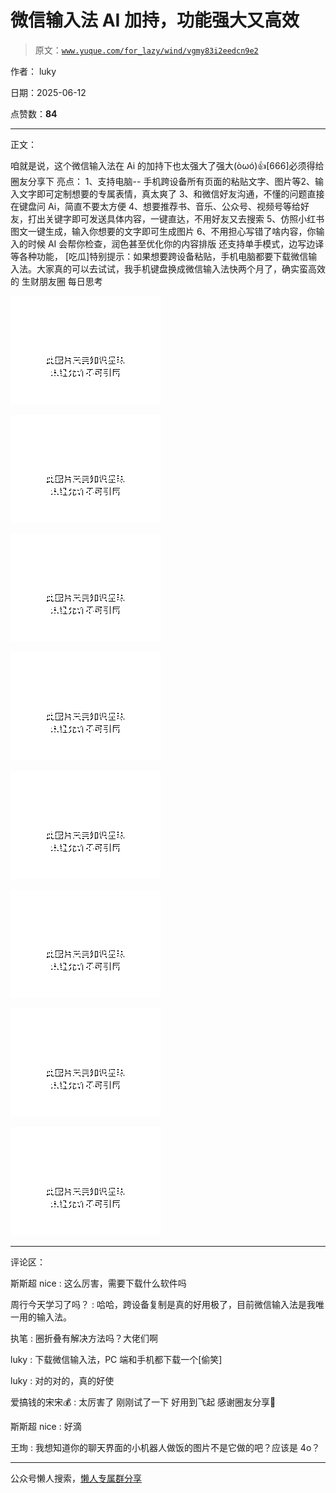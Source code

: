 # 微信输入法 AI 加持，功能强大又高效

> 原文：[`www.yuque.com/for_lazy/wind/vgmy83i2eedcn9e2`](https://www.yuque.com/for_lazy/wind/vgmy83i2eedcn9e2)

作者： luky

日期：2025-06-12

点赞数：**84**

* * *

正文：

咱就是说，这个微信输入法在 Ai 的加持下也太强大了强大(òωó)👍[666]必须得给圈友分享下 ​亮点： 1、支持电脑--
手机跨设备所有页面的粘贴文字、图片等 ​2、输入文字即可定制想要的专属表情，真太爽了 3、和微信好友沟通，不懂的问题直接在键盘问 Ai，简直不要太方便
4、想要推荐书、音乐、公众号、视频号等给好友，打出关键字即可发送具体内容，一键直达，不用好友又去搜索
5、仿照小红书图文一键生成，输入你想要的文字即可生成图片 6、不用担心写错了啥内容，你输入的时候 AI 会帮你检查，润色甚至优化你的内容排版
还支持单手模式，边写边译等各种功能，
[吃瓜]特别提示：如果想要跨设备粘贴，手机电脑都要下载微信输入法。大家真的可以去试试，我手机键盘换成微信输入法快两个月了，确实蛮高效的 生财朋友圈 每日思考

![](img/651839b9b3820ca7ca03519dcc8ca361.png "None")

![](img/705faf298c8148baacab2c9e65d9538d.png "None")

![](img/a74e241b28ac17c7841f4c75010ccb64.png "None")

![](img/545a4b4b45b163a9ae951b516eed32f5.png "None")

![](img/82f4b1725aad6636a3e5d1f41b444e96.png "None")

![](img/1b0df79c0be20cac66fa3ad00057599f.png "None")

![](img/cde4b303a8a3e99351bc1ab1a7cc7732.png "None")

![](img/5d3e51b972eac6ef4fdaa69ceb6dd681.png "None")

* * *

评论区：

斯斯超 nice : 这么厉害，需要下载什么软件吗

周行今天学习了吗？ : 哈哈，跨设备复制是真的好用极了，目前微信输入法是我唯一用的输入法。

执笔 : 圈折叠有解决方法吗？大佬们啊

luky : 下载微信输入法，PC 端和手机都下载一个[偷笑]

luky : 对的对的，真的好使

爱搞钱的宋宋💰 : 太厉害了 刚刚试了一下 好用到飞起 感谢圈友分享🌹

斯斯超 nice : 好滴

王珣 : 我想知道你的聊天界面的小机器人做饭的图片不是它做的吧？应该是 4o？

* * *

公众号懒人搜索，[懒人专属群分享](https://lazybook.fun/#/blog/group)